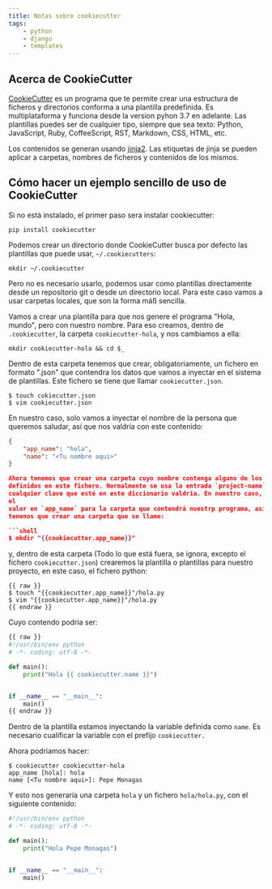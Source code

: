 ```yaml
---
title: Notas sobre cookiecutter
tags:
    - python
    - django
    - templates
---
```


## Acerca de CookieCutter

[CookieCutter](https://github.com/cookiecutter/cookiecutter/) es un programa que
te permite crear una estructura de ficheros y directorios conforma a una
plantilla predefinida. Es multiplataforma y funciona desde la version pyhon 3.7
en adelante. Las plantillas puedes ser de cualquier tipo, siempre que sea texto:
Python, JavaScript, Ruby, CoffeeScript, RST, Markdown, CSS, HTML, etc.

Los contenidos se generan usando
[jinja2](https://jinja.palletsprojects.com/en/3.1.x/).  Las etiquetas de jinja
se pueden aplicar a carpetas, nombres de ficheros y contenidos de los mismos.

## Cómo hacer un ejemplo sencillo de uso de CookieCutter

Si no está instalado, el primer paso sera instalar cookiecutter:

```
pip install cookiecutter
```

Podemos crear un directorio donde CookieCutter busca por defecto las
plantillas que puede usar, `~/.cookiecutters`:

```shell
mkdir ~/.cookiecutter
```

Pero no es necesario usarlo, podemos usar como plantillas directamente desde un
repositorio git o desde un directorio local. Para este caso vamos a usar
carpetas locales, que son la forma máß sencilla.

Vamos a crear una plantilla para que nos genere el programa "Hola, mundo", pero
con nuestro nombre. Para eso creamos, dentro de `.cookiecutter`, la carpeta
`cookiecutter-hola`, y nos cambiamos a ella:

```shell
mkdir cookiecutter-hola && cd $_
```

Dentro de esta carpeta tenemos que crear, obligatoriamente, un fichero en
formato ".json" que contendra los datos que vamos a inyectar en el sistema
de plantillas. Este fichero se tiene que llamar `cookiecutter.json`. 

```
$ touch cokiecutter.json
$ vim cookiecutter.json
```

En nuestro caso, solo vamos a inyectar el nombre de la persona que queremos
saludar, así que nos valdría con este contenido:

```json
{
    "app_name": "hola",
    "name": "<Tu nombre aqui>"
}

Ahora tenemos que crear una carpeta cuyo nombre contenga alguno de los valores
definidos en este fichero. Normalmente se usa la entrada `project-name`, pero
cualquier clave que esté en este diccionario valdria. En nuestro caso, usaremos
el
valor en `app_name` para la carpeta que contendrá nuestrp programa, asi que
tenenos que crear una carpeta que se llame:

```shell
$ mkdir "{{cookiecutter.app_name}}"
```

y, dentro de esta carpeta (Todo lo que está fuera, se ignora, excepto el fichero
`cookiecutter.json`) crearemos la plantilla o plantillas para nuestro proyecto, en este caso, el
fichero python:

```
{{ raw }}
$ touch "{{cookiecutter.app_name}}"/hola.py
$ vim "{{cookiecutter.app_name}}"/hola.py
{{ endraw }}
```

Cuyo contendo podria ser:

```python
{{ raw }}
#!/usr/bin/env python
# -*- coding: utf-8 -*-

def main():
    print("Hola {{ cookiecutter.name }}")


if __name__ == "__main__":
    main()
{{ endraw }}
```

Dentro de la plantilla estamos inyectando la variable definida como `name`. Es
necesario cualificar la variable con el prefijo `cookiecutter.`

Ahora podriamos hacer:

```shell
$ cookiecutter cookiecutter-hola
app_name [hola]: hola
name [<Tu nombre aqui>]: Pepe Monagas
```

Y esto nos generaría una carpeta `hola` y un fichero `hola/hola.py`, con el
siguiente contenido:

```python
#!/usr/bin/env python
# -*- coding: utf-8 -*-

def main():
    print("Hola Pepe Monagas")


if __name__ == "__main__":
    main()
```



